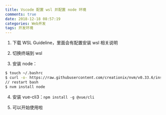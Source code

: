 ```yaml
---
title: Vscode 配置 wsl 并配置 node 环境
comments: true
date: 2018-12-18 08:57:19
categories: Web开发
tags: 开发环境
---
```


1. 下载 WSL Guideline，里面会有配置安装 wsl 相关说明

2. 切换终端到 wsl

3. 安装 node：

```bash
$ touch ~/.bashrc
$ curl -o- https://raw.githubusercontent.com/creationix/nvm/v0.33.6/install.sh | bash
// restart bash
$ nvm install node
```

4. 安装 vue-cli3：`npm install -g @vue/cli`

5. 可以开始使用啦
